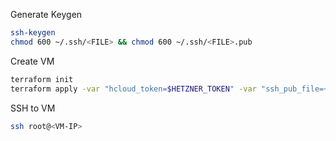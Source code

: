 Generate Keygen

```bash
ssh-keygen
chmod 600 ~/.ssh/<FILE> && chmod 600 ~/.ssh/<FILE>.pub
```

Create VM

```bash
terraform init
terraform apply -var "hcloud_token=$HETZNER_TOKEN" -var "ssh_pub_file=~/.ssh/FILE.pub"
```

SSH to VM

```bash
ssh root@<VM-IP>
```